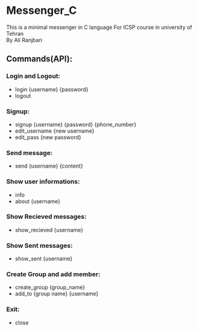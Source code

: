 # Messenger_C

This is a minimal messenger in C language For ICSP course in university of Tehran  
By Ali Ranjbari 


## Commands(API):

### Login and Logout:

* login {username} {password}
* logout


### Signup:

* signup {username} {password} {phone_number}
* edit_username {new username}
* edit_pass {new password}


### Send message:

* send {username} {content}


### Show user informations:

* info
* about {username}


### Show Recieved messages:

* show_recieved {username}
  

### Show Sent messages:

* show_sent {username}


### Create Group and add member:

* create_group {group_name}
* add_to {group name} {username}


### Exit:

* close








